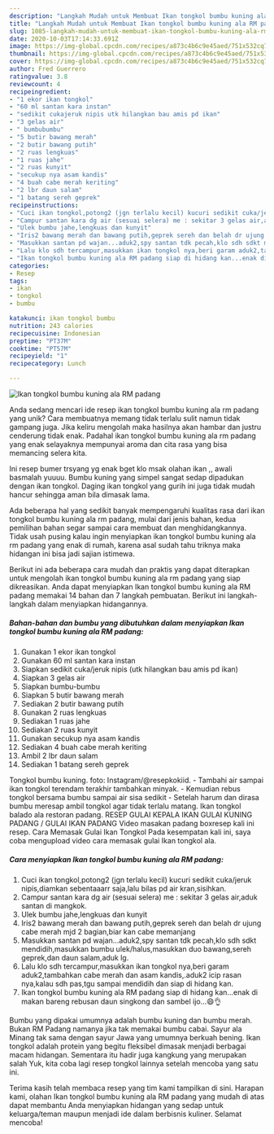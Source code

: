 ```yaml
---
description: "Langkah Mudah untuk Membuat Ikan tongkol bumbu kuning ala RM padang Anti Gagal"
title: "Langkah Mudah untuk Membuat Ikan tongkol bumbu kuning ala RM padang Anti Gagal"
slug: 1085-langkah-mudah-untuk-membuat-ikan-tongkol-bumbu-kuning-ala-rm-padang-anti-gagal
date: 2020-10-03T17:14:33.691Z
image: https://img-global.cpcdn.com/recipes/a873c4b6c9e45aed/751x532cq70/ikan-tongkol-bumbu-kuning-ala-rm-padang-foto-resep-utama.jpg
thumbnail: https://img-global.cpcdn.com/recipes/a873c4b6c9e45aed/751x532cq70/ikan-tongkol-bumbu-kuning-ala-rm-padang-foto-resep-utama.jpg
cover: https://img-global.cpcdn.com/recipes/a873c4b6c9e45aed/751x532cq70/ikan-tongkol-bumbu-kuning-ala-rm-padang-foto-resep-utama.jpg
author: Fred Guerrero
ratingvalue: 3.8
reviewcount: 4
recipeingredient:
- "1 ekor ikan tongkol"
- "60 ml santan kara instan"
- "sedikit cukajeruk nipis utk hilangkan bau amis pd ikan"
- "3 gelas air"
- " bumbubumbu"
- "5 butir bawang merah"
- "2 butir bawang putih"
- "2 ruas lengkuas"
- "1 ruas jahe"
- "2 ruas kunyit"
- "secukup nya asam kandis"
- "4 buah cabe merah keriting"
- "2 lbr daun salam"
- "1 batang sereh geprek"
recipeinstructions:
- "Cuci ikan tongkol,potong2 (jgn terlalu kecil) kucuri sedikit cuka/jeruk nipis,diamkan sebentaaarr saja,lalu bilas pd air kran,sisihkan."
- "Campur santan kara dg air (sesuai selera) me : sekitar 3 gelas air,aduk santan di mangkok."
- "Ulek bumbu jahe,lengkuas dan kunyit"
- "Iris2 bawang merah dan bawang putih,geprek sereh dan belah dr ujung cabe merah mjd 2 bagian,biar kan cabe memanjang"
- "Masukkan santan pd wajan...aduk2,spy santan tdk pecah,klo sdh sdkt mendidih,masukkan bumbu ulek/halus,masukkan duo bawang,sereh geprek,dan daun salam,aduk lg."
- "Lalu klo sdh tercampur,masukkan ikan tongkol nya,beri garam aduk2,tambahkan cabe merah dan asam kandis,.aduk2 icip rasan nya,kalau sdh pas,tgu sampai mendidih dan siap di hidang kan."
- "Ikan tongkol bumbu kuning ala RM padang siap di hidang kan...enak di makan bareng rebusan daun singkong dan sambel ijo...😄👌"
categories:
- Resep
tags:
- ikan
- tongkol
- bumbu

katakunci: ikan tongkol bumbu 
nutrition: 243 calories
recipecuisine: Indonesian
preptime: "PT37M"
cooktime: "PT57M"
recipeyield: "1"
recipecategory: Lunch

---
```



![Ikan tongkol bumbu kuning ala RM padang](https://img-global.cpcdn.com/recipes/a873c4b6c9e45aed/751x532cq70/ikan-tongkol-bumbu-kuning-ala-rm-padang-foto-resep-utama.jpg)

Anda sedang mencari ide resep ikan tongkol bumbu kuning ala rm padang yang unik? Cara membuatnya memang tidak terlalu sulit namun tidak gampang juga. Jika keliru mengolah maka hasilnya akan hambar dan justru cenderung tidak enak. Padahal ikan tongkol bumbu kuning ala rm padang yang enak selayaknya mempunyai aroma dan cita rasa yang bisa memancing selera kita.

Ini resep bumer trsyang yg enak bget klo msak olahan ikan ,, awali basmalah yuuuu. Bumbu kuning yang simpel sangat sedap dipadukan dengan ikan tongkol. Daging ikan tongkol yang gurih ini juga tidak mudah hancur sehingga aman bila dimasak lama.

Ada beberapa hal yang sedikit banyak mempengaruhi kualitas rasa dari ikan tongkol bumbu kuning ala rm padang, mulai dari jenis bahan, kedua pemilihan bahan segar sampai cara membuat dan menghidangkannya. Tidak usah pusing kalau ingin menyiapkan ikan tongkol bumbu kuning ala rm padang yang enak di rumah, karena asal sudah tahu triknya maka hidangan ini bisa jadi sajian istimewa.


Berikut ini ada beberapa cara mudah dan praktis yang dapat diterapkan untuk mengolah ikan tongkol bumbu kuning ala rm padang yang siap dikreasikan. Anda dapat menyiapkan Ikan tongkol bumbu kuning ala RM padang memakai 14 bahan dan 7 langkah pembuatan. Berikut ini langkah-langkah dalam menyiapkan hidangannya.

<!--inarticleads1-->

##### Bahan-bahan dan bumbu yang dibutuhkan dalam menyiapkan Ikan tongkol bumbu kuning ala RM padang:

1. Gunakan 1 ekor ikan tongkol
1. Gunakan 60 ml santan kara instan
1. Siapkan sedikit cuka/jeruk nipis (utk hilangkan bau amis pd ikan)
1. Siapkan 3 gelas air
1. Siapkan  bumbu-bumbu
1. Siapkan 5 butir bawang merah
1. Sediakan 2 butir bawang putih
1. Gunakan 2 ruas lengkuas
1. Sediakan 1 ruas jahe
1. Sediakan 2 ruas kunyit
1. Gunakan secukup nya asam kandis
1. Sediakan 4 buah cabe merah keriting
1. Ambil 2 lbr daun salam
1. Sediakan 1 batang sereh geprek


Tongkol bumbu kuning. foto: Instagram/@resepkokiid. - Tambahi air sampai ikan tongkol terendam terakhir tambahkan minyak. - Kemudian rebus tongkol bersama bumbu sampai air sisa sedikit - Setelah harum dan dirasa bumbu meresap ambil tongkol agar tidak terlalu matang. Ikan tongkol balado ala restoran padang. RESEP GULAI KEPALA IKAN GULAI KUNING PADANG / GULAI IKAN PADANG Video masakan padang boxresep kali ini resep. Cara Memasak Gulai Ikan Tongkol Pada kesempatan kali ini, saya coba mengupload video cara memasak gulai Ikan tongkol ala. 

<!--inarticleads2-->

##### Cara menyiapkan Ikan tongkol bumbu kuning ala RM padang:

1. Cuci ikan tongkol,potong2 (jgn terlalu kecil) kucuri sedikit cuka/jeruk nipis,diamkan sebentaaarr saja,lalu bilas pd air kran,sisihkan.
1. Campur santan kara dg air (sesuai selera) me : sekitar 3 gelas air,aduk santan di mangkok.
1. Ulek bumbu jahe,lengkuas dan kunyit
1. Iris2 bawang merah dan bawang putih,geprek sereh dan belah dr ujung cabe merah mjd 2 bagian,biar kan cabe memanjang
1. Masukkan santan pd wajan...aduk2,spy santan tdk pecah,klo sdh sdkt mendidih,masukkan bumbu ulek/halus,masukkan duo bawang,sereh geprek,dan daun salam,aduk lg.
1. Lalu klo sdh tercampur,masukkan ikan tongkol nya,beri garam aduk2,tambahkan cabe merah dan asam kandis,.aduk2 icip rasan nya,kalau sdh pas,tgu sampai mendidih dan siap di hidang kan.
1. Ikan tongkol bumbu kuning ala RM padang siap di hidang kan...enak di makan bareng rebusan daun singkong dan sambel ijo...😄👌


Bumbu yang dipakai umumnya adalah bumbu kuning dan bumbu merah. Bukan RM Padang namanya jika tak memakai bumbu cabai. Sayur ala Minang tak sama dengan sayur Jawa yang umumnya berkuah bening. Ikan tongkol adalah protein yang begitu fleksibel dimasak menjadi berbagai macam hidangan. Sementara itu hadir juga kangkung yang merupakan salah Yuk, kita coba lagi resep tongkol lainnya setelah mencoba yang satu ini. 

Terima kasih telah membaca resep yang tim kami tampilkan di sini. Harapan kami, olahan Ikan tongkol bumbu kuning ala RM padang yang mudah di atas dapat membantu Anda menyiapkan hidangan yang sedap untuk keluarga/teman maupun menjadi ide dalam berbisnis kuliner. Selamat mencoba!
